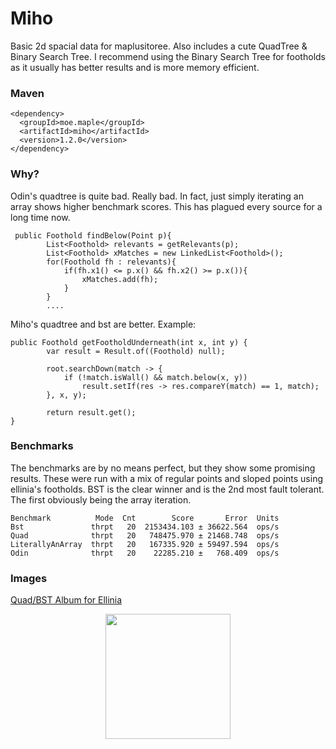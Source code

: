 # Miho
Basic 2d spacial data for maplusitoree. Also includes a cute QuadTree &amp; Binary Search Tree.
I recommend using the Binary Search Tree for footholds as it usually has better results and is more memory efficient.

### Maven
```
<dependency>
  <groupId>moe.maple</groupId>
  <artifactId>miho</artifactId>
  <version>1.2.0</version>
</dependency>
```

### Why?
Odin's quadtree is quite bad. Really bad. In fact, just simply iterating an array shows higher benchmark scores. This has plagued every source for a long time now.
```
 public Foothold findBelow(Point p){
        List<Foothold> relevants = getRelevants(p);
        List<Foothold> xMatches = new LinkedList<Foothold>();
        for(Foothold fh : relevants){
            if(fh.x1() <= p.x() && fh.x2() >= p.x()){
                xMatches.add(fh);
            }
        }
        ....
```

Miho's quadtree and bst are better. Example:
```
public Foothold getFootholdUnderneath(int x, int y) {
        var result = Result.of((Foothold) null);

        root.searchDown(match -> {
            if (!match.isWall() && match.below(x, y))
                result.setIf(res -> res.compareY(match) == 1, match);
        }, x, y);

        return result.get();
}
```

### Benchmarks
The benchmarks are by no means perfect, but they show some promising results. These were run with a mix of regular points and sloped points using ellinia's footholds. BST is the clear winner and is the 2nd most fault tolerant. The first obviously being the array iteration.
```
Benchmark          Mode  Cnt        Score       Error  Units
Bst               thrpt   20  2153434.103 ± 36622.564  ops/s
Quad              thrpt   20   748475.970 ± 21468.748  ops/s
LiterallyAnArray  thrpt   20   167335.920 ± 59497.594  ops/s
Odin              thrpt   20    22285.210 ±   768.409  ops/s
```

### Images
[Quad/BST Album for Ellinia](https://imgur.com/a/RB26Gw1)
<p align="center">
<img src="https://i.imgur.com/SF6JgQ0.png" tag="BST image of Ellinia" width="200" height="200">
</p>
